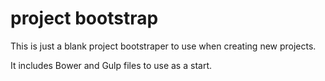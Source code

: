 # project bootstrap



This is just a blank project bootstraper to use when creating new projects. 



It includes Bower and Gulp files to use as a start. 


